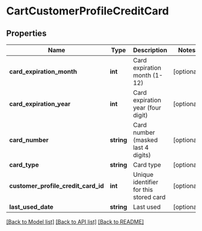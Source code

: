# CartCustomerProfileCreditCard

## Properties
Name | Type | Description | Notes
------------ | ------------- | ------------- | -------------
**card_expiration_month** | **int** | Card expiration month (1-12) | [optional] 
**card_expiration_year** | **int** | Card expiration year (four digit) | [optional] 
**card_number** | **string** | Card number (masked last 4 digits) | [optional] 
**card_type** | **string** | Card type | [optional] 
**customer_profile_credit_card_id** | **int** | Unique identifier for this stored card | [optional] 
**last_used_date** | **string** | Last used | [optional] 

[[Back to Model list]](../README.md#documentation-for-models) [[Back to API list]](../README.md#documentation-for-api-endpoints) [[Back to README]](../README.md)


